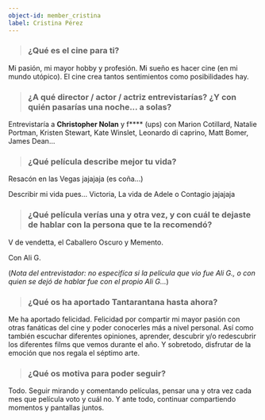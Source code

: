 ```yaml
---
object-id: member_cristina
label: Cristina Pérez
---
```


> ### ¿Qué es el cine para ti?

Mi pasión, mi mayor hobby y profesión. Mi sueño es hacer cine (en mi mundo utópico). El cine crea tantos sentimientos como posibilidades hay. 

> ### ¿A qué director / actor / actriz entrevistarías? ¿Y con quién pasarías una noche... a solas?

Entrevistaría a **Christopher Nolan** y f**** (ups) con Marion Cotillard, Natalie Portman, Kristen Stewart, Kate Winslet, Leonardo di caprino, Matt Bomer, James Dean...

> ### ¿Qué película describe mejor tu vida?

Resacón en las Vegas jajajaja (es coña...)

Describir mi vida pues... Victoria, La vida de Adele o Contagio jajajaja

> ### ¿Qué película verías una y otra vez, y con cuál te dejaste de hablar con la persona que te la recomendó?

V de vendetta, el Caballero Oscuro y Memento. 

Con Ali G.

(*Nota del entrevistador: no especifíca si la película que vio fue Ali G., o con quien se dejó de hablar fue con el propio Ali G...*)

> ### ¿Qué os ha aportado Tantarantana hasta ahora?

Me ha aportado felicidad. Felicidad por compartir mi mayor pasión con otras fanáticas del cine y poder conocerles más a nivel personal. Así como también escuchar diferentes opiniones, aprender, descubrir y/o redescubrir los diferentes films que vemos durante el año. Y sobretodo, disfrutar de la emoción que nos regala el séptimo arte.

> ### ¿Qué os motiva para poder seguir?

Todo. Seguir mirando y comentando películas, pensar una y otra vez cada mes que película voto y cuál no. Y ante todo, continuar compartiendo momentos y pantallas juntos.